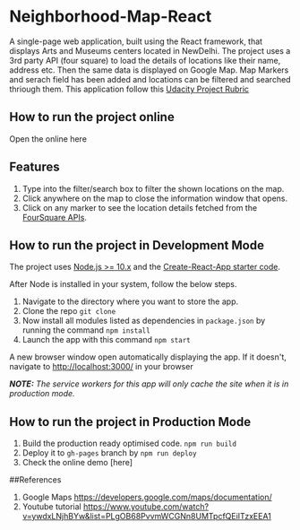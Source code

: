 # Neighborhood-Map-React
A single-page web application, built using the React framework, that displays Arts and Museums centers located in NewDelhi. 
The project uses a 3rd party API (four square) to load the details of locations like their name, address etc.
Then the same data is displayed on Google Map. Map Markers and serach field has been added and locations can be filtered
and searched thriough them.
This application follow this [Udacity Project Rubric](https://review.udacity.com/#!/rubrics/1351/view)

## How to run the project online
Open the online here

## Features

1. Type into the filter/search box to filter the shown locations on the map.
3. Click anywhere on the map to close the information window that opens.
4. Click on any marker to see the location details fetched from the [FourSquare APIs](https://developer.foursquare.com/).

## How to run the project in Development Mode
The project uses [Node.js >= 10.x](https://nodejs.org/en/) and the [Create-React-App starter code](https://github.com/facebookincubator/create-react-app).

After Node is installed in your system, follow the below steps.

1. Navigate to the directory where you want to store the app.
2. Clone the repo `git clone `
3. Now install all modules listed as dependencies in `package.json` by running the command `npm install`
4. Launch the app with this command `npm start`

A new browser window open automatically displaying the app.  If it doesn't, navigate to [http://localhost:3000/](http://localhost:3000/) in your browser

***NOTE:*** *The service workers for this app will only cache the site when it is in production mode.*

## How to run the project in Production Mode

1. Build the production ready optimised code. `npm run build`
2. Deploy it to `gh-pages` branch by `npm run deploy`
3. Check the online demo [here]

##References
1. Google Maps https://developers.google.com/maps/documentation/
2. Youtube tutorial https://www.youtube.com/watch?v=ywdxLNjhBYw&list=PLgOB68PvvmWCGNn8UMTpcfQEiITzxEEA1
